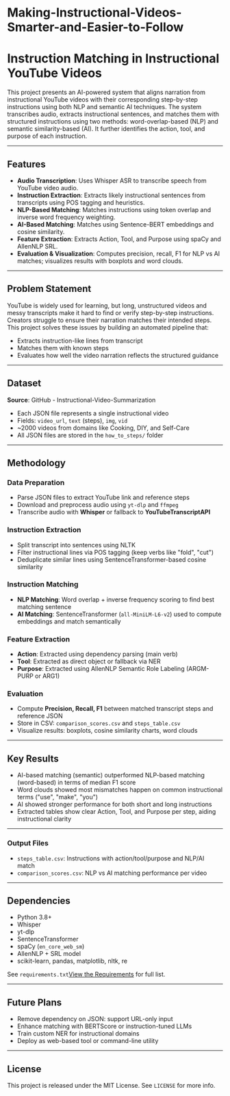 # Making-Instructional-Videos-Smarter-and-Easier-to-Follow
# Instruction Matching in Instructional YouTube Videos

This project presents an AI-powered system that aligns narration from instructional YouTube videos with their corresponding step-by-step instructions using both NLP and semantic AI techniques. The system transcribes audio, extracts instructional sentences, and matches them with structured instructions using two methods: word-overlap-based (NLP) and semantic similarity-based (AI). It further identifies the action, tool, and purpose of each instruction.

---

## Features

* **Audio Transcription**: Uses Whisper ASR to transcribe speech from YouTube video audio.
* **Instruction Extraction**: Extracts likely instructional sentences from transcripts using POS tagging and heuristics.
* **NLP-Based Matching**: Matches instructions using token overlap and inverse word frequency weighting.
* **AI-Based Matching**: Matches using Sentence-BERT embeddings and cosine similarity.
* **Feature Extraction**: Extracts Action, Tool, and Purpose using spaCy and AllenNLP SRL.
* **Evaluation & Visualization**: Computes precision, recall, F1 for NLP vs AI matches; visualizes results with boxplots and word clouds.

---

## Problem Statement

YouTube is widely used for learning, but long, unstructured videos and messy transcripts make it hard to find or verify step-by-step instructions. Creators struggle to ensure their narration matches their intended steps. This project solves these issues by building an automated pipeline that:

* Extracts instruction-like lines from transcript
* Matches them with known steps
* Evaluates how well the video narration reflects the structured guidance

---

## Dataset

**Source**: GitHub - Instructional-Video-Summarization

* Each JSON file represents a single instructional video
* Fields: `video_url`, `text` (steps), `img`, `vid`
* \~2000 videos from domains like Cooking, DIY, and Self-Care
* All JSON files are stored in the `how_to_steps/` folder

---

## Methodology

### Data Preparation

* Parse JSON files to extract YouTube link and reference steps
* Download and preprocess audio using `yt-dlp` and `ffmpeg`
* Transcribe audio with **Whisper** or fallback to **YouTubeTranscriptAPI**

### Instruction Extraction

* Split transcript into sentences using NLTK
* Filter instructional lines via POS tagging (keep verbs like "fold", "cut")
* Deduplicate similar lines using SentenceTransformer-based cosine similarity

### Instruction Matching

* **NLP Matching**: Word overlap + inverse frequency scoring to find best matching sentence
* **AI Matching**: SentenceTransformer (`all-MiniLM-L6-v2`) used to compute embeddings and match semantically

### Feature Extraction

* **Action**: Extracted using dependency parsing (main verb)
* **Tool**: Extracted as direct object or fallback via NER
* **Purpose**: Extracted using AllenNLP Semantic Role Labeling (ARGM-PURP or ARG1)

### Evaluation

* Compute **Precision, Recall, F1** between matched transcript steps and reference JSON
* Store in CSV: `comparison_scores.csv` and `steps_table.csv`
* Visualize results: boxplots, cosine similarity charts, word clouds

---

## Key Results

* AI-based matching (semantic) outperformed NLP-based matching (word-based) in terms of median F1 score
* Word clouds showed most mismatches happen on common instructional terms ("use", "make", "you")
* AI showed stronger performance for both short and long instructions
* Extracted tables show clear Action, Tool, and Purpose per step, aiding instructional clarity

---

### Output Files

* `steps_table.csv`: Instructions with action/tool/purpose and NLP/AI match
* `comparison_scores.csv`: NLP vs AI matching performance per video

---

## Dependencies

* Python 3.8+
* Whisper
* yt-dlp
* SentenceTransformer
* spaCy (`en_core_web_sm`)
* AllenNLP + SRL model
* scikit-learn, pandas, matplotlib, nltk, re

See `requirements.txt`[View the Requirements](requirements.txt) for full list.

---

## Future Plans

* Remove dependency on JSON: support URL-only input
* Enhance matching with BERTScore or instruction-tuned LLMs
* Train custom NER for instructional domains
* Deploy as web-based tool or command-line utility

---

## License

This project is released under the MIT License. See `LICENSE` for more info.
